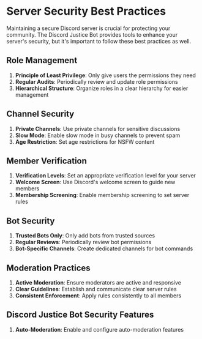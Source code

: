 # Server Security Best Practices

Maintaining a secure Discord server is crucial for protecting your community. The Discord Justice Bot provides tools to enhance your server's security, but it's important to follow these best practices as well.

## Role Management

1. **Principle of Least Privilege**: Only give users the permissions they need
2. **Regular Audits**: Periodically review and update role permissions
3. **Hierarchical Structure**: Organize roles in a clear hierarchy for easier management

## Channel Security

1. **Private Channels**: Use private channels for sensitive discussions
2. **Slow Mode**: Enable slow mode in busy channels to prevent spam
3. **Age Restriction**: Set age restrictions for NSFW content

## Member Verification

1. **Verification Levels**: Set an appropriate verification level for your server
2. **Welcome Screen**: Use Discord's welcome screen to guide new members
3. **Membership Screening**: Enable membership screening to set server rules

## Bot Security

1. **Trusted Bots Only**: Only add bots from trusted sources
2. **Regular Reviews**: Periodically review bot permissions
3. **Bot-Specific Channels**: Create dedicated channels for bot commands

## Moderation Practices

1. **Active Moderation**: Ensure moderators are active and responsive
2. **Clear Guidelines**: Establish and communicate clear server rules
3. **Consistent Enforcement**: Apply rules consistently to all members

## Discord Justice Bot Security Features

1. **Auto-Moderation**: Enable and configure auto-moderation features
